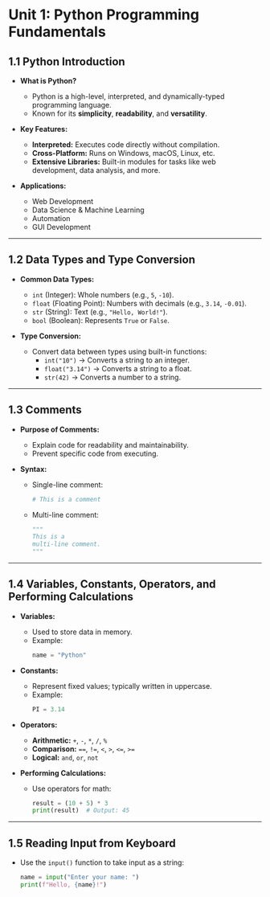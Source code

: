 # **Unit 1: Python Programming Fundamentals**

## **1.1 Python Introduction**
- **What is Python?**
  - Python is a high-level, interpreted, and dynamically-typed programming language.
  - Known for its **simplicity**, **readability**, and **versatility**.

- **Key Features:**
  - **Interpreted:** Executes code directly without compilation.
  - **Cross-Platform:** Runs on Windows, macOS, Linux, etc.
  - **Extensive Libraries:** Built-in modules for tasks like web development, data analysis, and more.

- **Applications:**
  - Web Development
  - Data Science & Machine Learning
  - Automation
  - GUI Development

---

## **1.2 Data Types and Type Conversion**
- **Common Data Types:**
  - `int` (Integer): Whole numbers (e.g., `5`, `-10`).
  - `float` (Floating Point): Numbers with decimals (e.g., `3.14`, `-0.01`).
  - `str` (String): Text (e.g., `"Hello, World!"`).
  - `bool` (Boolean): Represents `True` or `False`.

- **Type Conversion:**
  - Convert data between types using built-in functions:
    - `int("10")` → Converts a string to an integer.
    - `float("3.14")` → Converts a string to a float.
    - `str(42)` → Converts a number to a string.

---

## **1.3 Comments**
- **Purpose of Comments:**
  - Explain code for readability and maintainability.
  - Prevent specific code from executing.

- **Syntax:**
  - Single-line comment: 
    ```python
    # This is a comment
    ```
  - Multi-line comment:
    ```python
    """
    This is a 
    multi-line comment.
    """
    ```

---

## **1.4 Variables, Constants, Operators, and Performing Calculations**
- **Variables:**
  - Used to store data in memory.
  - Example: 
    ```python
    name = "Python"
    ```

- **Constants:**
  - Represent fixed values; typically written in uppercase.
  - Example: 
    ```python
    PI = 3.14
    ```

- **Operators:**
  - **Arithmetic:** `+`, `-`, `*`, `/`, `%`
  - **Comparison:** `==`, `!=`, `<`, `>`, `<=`, `>=`
  - **Logical:** `and`, `or`, `not`

- **Performing Calculations:**
  - Use operators for math:
    ```python
    result = (10 + 5) * 3
    print(result)  # Output: 45
    ```

---

## **1.5 Reading Input from Keyboard**
- Use the `input()` function to take input as a string:
  ```python
  name = input("Enter your name: ")
  print(f"Hello, {name}!")
